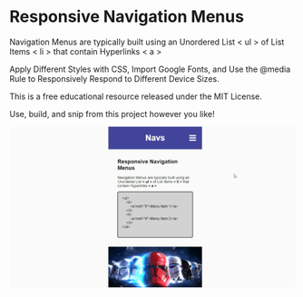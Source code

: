 # Responsive Navigation Menus

Navigation Menus are typically built using an Unordered List < ul > of List Items < li > that contain Hyperlinks < a >

Apply Different Styles with CSS, Import Google Fonts, and Use the @media Rule to Responsively Respond to Different Device Sizes.

This is a free educational resource released under the MIT License.

Use, build, and snip from this project however you like!


![Alt Text](NavOpen.gif)


